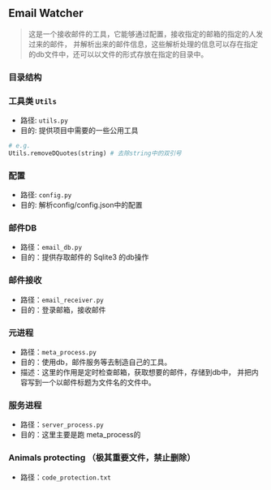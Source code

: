 ## Email Watcher

> 这是一个接收邮件的工具，它能够通过配置，接收指定的邮箱的指定的人发过来的邮件，
并解析出来的邮件信息，这些解析处理的信息可以存在指定的db文件中，还可以以文件的形式存放在指定的目录中。

### 目录结构


### 工具类 `Utils`
* 路径: `utils.py` 
* 目的: 提供项目中需要的一些公用工具
```python
# e.g.
Utils.removeDQuotes(string) # 去除string中的双引号
```
### 配置
* 路径: `config.py`
* 目的: 解析config/config.json中的配置

### 邮件DB
* 路径：`email_db.py`
* 目的：提供存取邮件的 Sqlite3 的db操作

### 邮件接收
* 路径：`email_receiver.py`
* 目的：登录邮箱，接收邮件

### 元进程
* 路径：`meta_process.py`
* 目的：使用db，邮件服务等去制造自己的工具。
* 描述：这里的作用是定时检查邮箱，获取想要的邮件，存储到db中，
并把内容写到一个以邮件标题为文件名的文件中。

### 服务进程
* 路径：`server_process.py`
* 目的：这里主要是跑 meta_process的

### Animals protecting （极其重要文件，禁止删除）
* 路径：`code_protection.txt`




    